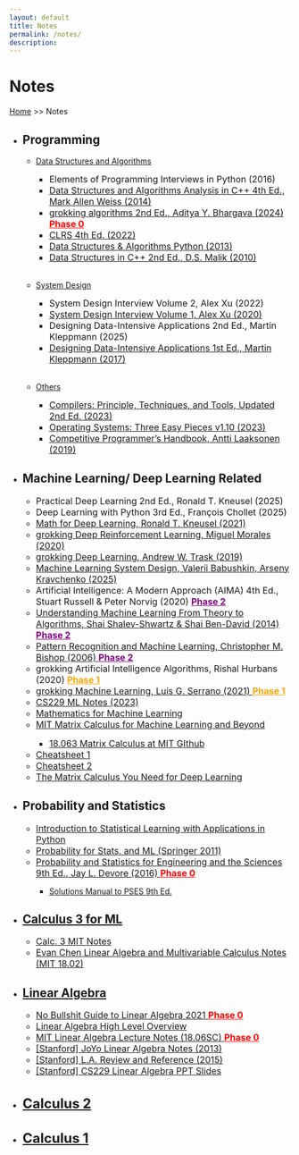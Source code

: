 ```yaml
---
layout: default
title: Notes
permalink: /notes/
description:
---
```


# Notes

[Home](../) >> Notes

<style>
    #link-element {
        font-size: 16px;
        transition: font-size 0.2s ease;
    }

    #link-element:hover {
        font-size: 17px;
    }
</style>

<ul>
    <li><H2>Programming</H2></li>
        <ul>
            <li><u>Data Structures and Algorithms</u></li>
                <ul>
                    <li id="link-element">
                        Elements of Programming Interviews in Python (2016)
                    </li>
                    <li id="link-element">
                        <a href="./DSA in C++ - Mark Allen Weiss.pdf" target="_blank">
                            Data Structures and Algorithms Analysis in C++ 4th Ed., Mark Allen Weiss (2014)
                        </a>
                    </li>
                    <li id="link-element">
                        <a href="./Grokking Algorithms, Second Edition.pdf" target="_blank">
                            grokking algorithms 2nd Ed., Aditya Y. Bhargava (2024)
                        </a> <b><u style="color: red;">Phase 0</u></b>
                    </li>
                    <li id="link-element">
                        <a href="./CLRS 4th Edition.pdf" target="_blank">
                            CLRS 4th Ed. (2022)
                        </a>
                    </li>
                    <li id="link-element">
                        <a href="./Data Structures and Algorithms in Python.pdf" target="_blank">
                            Data Structures & Algorithms Python (2013)
                        </a>
                    </li>
                    <li id="link-element">
                        <a href="./Data Structures Using C++ 2nd Edition - Malik.pdf" target="_blank">
                            Data Structures in C++ 2nd Ed., D.S. Malik (2010)
                        </a>
                    </li>
                </ul>
        </ul>
        <br>
        <ul>
            <li><u>System Design</u></li>
                <ul>
                    <li id="link-element">
                        System Design Interview Volume 2, Alex Xu (2022)
                    </li>
                    <li id="link-element">
                        <a href="./System Design Interview Volume 1 2nd Ed. - Alex Xu.pdf" target="_blank">
                            System Design Interview Volume 1, Alex Xu (2020)
                        </a>
                    </li>
                    <li id="link-element">
                        Designing Data-Intensive Applications 2nd Ed., Martin Kleppmann (2025)
                    </li>
                    <li id="link-element">
                        <a href="./designing data intensive applications.pdf" target="_blank">
                            Designing Data-Intensive Applications 1st Ed., Martin Kleppmann (2017)
                        </a>
                    </li>
                </ul>
        </ul>
        <br>
        <ul>
            <li><u>Others</u></li>
                <ul>
                    <li id="link-element">
                        <a href="./compilers-principles-techniques-tools-2nd.pdf" target="_blank">
                            Compilers: Principle, Techniques, and Tools, Updated 2nd Ed. (2023)
                        </a>
                    </li>
                    <li id="link-element">
                        <a href="./Operating Systems_ Three Easy Pieces.pdf" target="_blank">
                            Operating Systems: Three Easy Pieces v1.10 (2023)
                        </a>
                    </li>
                    <li id="link-element">
                        <a href="./Competitive Programmer’s Handbook (2019).pdf" target="_blank">
                            Competitive Programmer’s Handbook, Antti Laaksonen (2019)
                        </a>
                    </li>
                </ul>
        </ul>
    <li><H2>Machine Learning/ Deep Learning Related</H2></li>
        <ul>
            <li id="link-element">
                Practical Deep Learning 2nd Ed., Ronald T. Kneusel (2025)
            </li>
            <li id="link-element">
                Deep Learning with Python 3rd Ed., François Chollet (2025)
            </li>
            <li id="link-element">
                <a href="./Math for Deep Learning, Ronald T. Kneusel.pdf" target="_blank">
                    Math for Deep Learning, Ronald T. Kneusel (2021)
                </a>
            </li>
            <li id="link-element">
                <a href="./grokking Deep Reinforcement Learning, Miguel Morales (2020).pdf" target="_blank">
                    grokking Deep Reinforcement Learning, Miguel Morales (2020)
                </a>
            </li>
            <li id="link-element">
                <a href="./grokking Deep Learning, Andrew W. Trask (2019).pdf" target="_blank">
                    grokking Deep Learning, Andrew W. Trask (2019)
                </a>
            </li>
            <li id="link-element">
                <a href="./Machine Learning System Design, Valerii Babushkin, Arseny Kravchenko (2025).pdf" target="_blank">
                    Machine Learning System Design, Valerii Babushkin, Arseny Kravchenko (2025)
                </a>
            </li>
            <li id="link-element">
                Artificial Intelligence: A Modern Approach (AIMA) 4th Ed., Stuart Russell & Peter Norvig (2020) <b><u style="color: purple;">Phase 2</u></b>
            </li>
            <li id="link-element">
                <a href="./Understanding Machine Learning From Theory to Algorithms, Shai Shalev-Shwartz & Shai Ben-David (2014).pdf" target="_blank">
                    Understanding Machine Learning From Theory to Algorithms, Shai Shalev-Shwartz & Shai Ben-David (2014) 
                </a> <b><u style="color: purple;">Phase 2</u></b>
            </li>
            <li id="link-element">
                <a href="./Pattern Recognition and Machine Learning, Christopher M. Bishop (2006).pdf" target="_blank">
                    Pattern Recognition and Machine Learning, Christopher M. Bishop (2006)
                </a> <b><u style="color: purple;">Phase 2</u></b>
            </li>
            <li id="link-element">
                grokking Artificial Intelligence Algorithms, Rishal Hurbans (2020) <b><u style="color: orange;">Phase 1</u></b>
            </li>
            <li id="link-element">
                <a href="./Grokking Machine Learning, Luis G. Serrano (2021).pdf" target="_blank">
                    grokking Machine Learning, Luis G. Serrano (2021)
                </a> <b><u style="color: orange;">Phase 1</u></b>
            </li>
            <li id="link-element">
                <a href="./Stanford ML Notes.pdf" target="_blank">
                    CS229 ML Notes (2023)
                </a>
            </li>
            <li id="link-element">
                <a href="./Mathematics for Machine Learning.pdf" target="_blank">
                    Mathematics for Machine Learning
                </a>
            </li>
            <li id="link-element">
                <a href="./MIT Matrix Calculus for Machine Learning and Beyond.pdf" target="_blank">
                    MIT Matrix Calculus for Machine Learning and Beyond
                </a>
            </li>
                <ul>
                    <li id="link-element">
                        <a href="https://github.com/mitmath/matrixcalc" target="_blank">
                            18.063 Matrix Calculus at MIT GIthub
                        </a>
                    </li>
                </ul>
            <li id="link-element">
                <a href="https://stanford.edu/~shervine/teaching/cs-229/" target="_blank">
                    Cheatsheet 1
                </a>
            </li>
            <li id="link-element">
                <a href="./ML Cheatsheet 2.pdf" target="_blank">
                    Cheatsheet 2
                </a>
            </li>
            <li id="link-element">
                <a href="./The Matrix Calculus You Need for Deep Learning.pdf" target="_blank">
                    The Matrix Calculus You Need for Deep Learning
                </a>
            </li>
        </ul>
    <li><H2>Probability and Statistics</H2></li>
        <ul>
            <li id="link-element">
                <a href="./isl_python" target="_blank">
                    Introduction to Statistical Learning with Applications in Python
                </a>
            </li>
            <li id="link-element">
                <a href="./Probability for Statistics and Machine Learning.pdf" target="_blank">
                    Probability for Stats. and ML (Springer 2011)
                </a>
            </li>
            <li id="link-element">
                <a href="./Probability and Statistics for Engineering and the Sciences 9th Ed., Jay L. Devore (2016).pdf" target="_blank">
                    Probability and Statistics for Engineering and the Sciences 9th Ed., Jay L. Devore (2016)
                </a> <b><u style="color: red;">Phase 0</u></b> 
            </li>
                <ul>
                    <li>
                        <a href="./Devore Solutions Ed9.pdf" target="_blank">
                            Solutions Manual to PSES 9th Ed.
                        </a>
                    </li>
                </ul>
            </li>
        </ul>
    <li><H2><a href="./calculus/calc3forML">Calculus 3 for ML</a></H2></li>
        <ul>
            <li id="link-element">
                <a href="./Calc 3 MIT Notes.pdf" target="_blank">
                    Calc. 3 MIT Notes
                </a>
            </li>
            <li id="link-element">
                <a href="./LA & MC Notes Evan Chen.pdf" target="_blank">
                    Evan Chen Linear Algebra and Multivariable Calculus Notes (MIT 18.02)
                </a>
            </li>
        </ul>
    <li><H2><a href="./linear_algebra/linear-algebra/">Linear Algebra</a></H2></li>
        <ul>
            <li id="link-element">
                <a href="./No Bullshit Guide to Linear Algebra 2021.pdf" target="_blank">
                    No Bullshit Guide to Linear Algebra 2021
                </a> <b><u style="color: red;">Phase 0</u></b>
            </li>
            <li id="link-element">
                <a href="./Linear Algebra Overview.pdf" target="_blank">
                    Linear Algebra High Level Overview
                </a>
            </li>
            <li id="link-element">
                <a href="./Linear Algebra MIT Notes.pdf" target="_blank">
                    MIT Linear Algebra Lecture Notes (18.06SC)
                </a> <b><u style="color: red;">Phase 0</u></b>
            </li>
            <li id="link-element">
                <a href="./JoYo LA Notes 2013.pdf" target="_blank">
                    [Stanford] JoYo Linear Algebra Notes (2013)
                </a>
            </li>
            <li id="link-element">
                <a href="./Stanford LA 2015 Review and Reference.pdf" target="_blank">
                    [Stanford] L.A. Review and Reference (2015)
                </a>
            </li>
            <li id="link-element">
                <a href="./GriffinY CS229 LA PPT 2021.pdf" target="_blank">
                    [Stanford] CS229 Linear Algebra PPT Slides
                </a>
            </li>
        </ul>
    <li id="link-element">
        <H2><a href="./calculus/calc2notes">Calculus 2</a></H2>
    </li>
    <li id="link-element">
        <H2><a href="./calculus/calc1notes">Calculus 1</a></H2>
    </li>
</ul>

<br>
